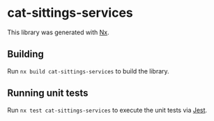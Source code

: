 # cat-sittings-services

This library was generated with [Nx](https://nx.dev).

## Building

Run `nx build cat-sittings-services` to build the library.

## Running unit tests

Run `nx test cat-sittings-services` to execute the unit tests via [Jest](https://jestjs.io).

